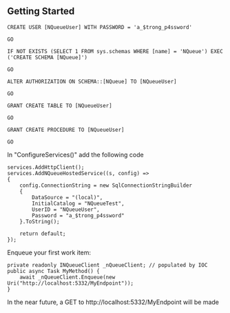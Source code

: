 
## Getting Started
    CREATE USER [NQueueUser] WITH PASSWORD = 'a_$trong_p4ssword'
    
    GO
    
    IF NOT EXISTS (SELECT 1 FROM sys.schemas WHERE [name] = 'NQueue') EXEC ('CREATE SCHEMA [NQueue]')
    
    GO
    
    ALTER AUTHORIZATION ON SCHEMA::[NQueue] TO [NQueueUser]
    
    GO
    
    GRANT CREATE TABLE TO [NQueueUser]
    
    GO
    
    GRANT CREATE PROCEDURE TO [NQueueUser]
    
    GO

In "ConfigureServices()" add the following code

    services.AddHttpClient();
    services.AddNQueueHostedService((s, config) =>
    {
        config.ConnectionString = new SqlConnectionStringBuilder
        {
            DataSource = "(local)",
            InitialCatalog = "NQueueTest",
            UserID = "NQueueUser",
            Password = "a_$trong_p4ssword"
        }.ToString();

        return default;
    });

Enqueue your first work item:

    private readonly INQueueClient _nQueueClient; // populated by IOC
    public async Task MyMethod() {
        await _nQueueClient.Enqueue(new Uri("http://localhost:5332/MyEndpoint"));
    }

In the near future, a GET to http://localhost:5332/MyEndpoint will be made